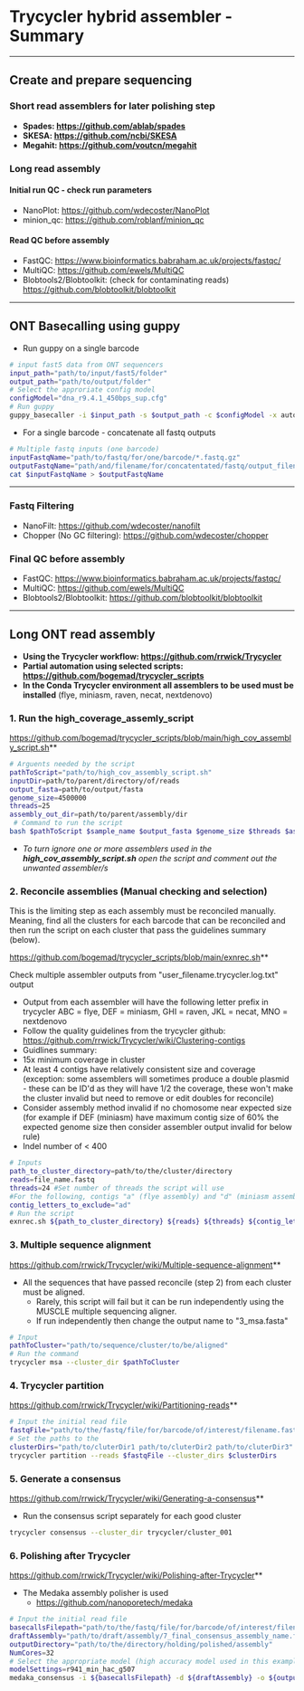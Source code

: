 # Trycycler hybrid assembler - Summary

***

## Create and prepare sequencing

### Short read assemblers for later polishing step

- **Spades: <https://github.com/ablab/spades>**
- **SKESA: <https://github.com/ncbi/SKESA>**
- **Megahit: <https://github.com/voutcn/megahit>**

### Long read assembly

#### Initial run QC - check run parameters

- NanoPlot: <https://github.com/wdecoster/NanoPlot>
- minion_qc: <https://github.com/roblanf/minion_qc>

#### Read QC before assembly

- FastQC: <https://www.bioinformatics.babraham.ac.uk/projects/fastqc/>
- MultiQC: <https://github.com/ewels/MultiQC>
- Blobtools2/Blobtoolkit: (check for contaminating reads) <https://github.com/blobtoolkit/blobtoolkit>

***

## ONT Basecalling using guppy

- Run guppy on a single barcode

```bash
# input fast5 data from ONT sequencers
input_path="path/to/input/fast5/folder"
output_path="path/to/output/folder"
# Select the approriate config model
configModel="dna_r9.4.1_450bps_sup.cfg"
# Run guppy
guppy_basecaller -i $input_path -s $output_path -c $configModel -x auto -r --trim_adapters --compress_fastq
```

- For a single barcode - concatenate all fastq outputs

```bash
# Multiple fastq inputs (one barcode)
inputFastqName="path/to/fastq/for/one/barcode/*.fastq.gz"
outputFastqName="path/and/filename/for/concatentated/fastq/output_filename.gastq.gz"
cat $inputFastqName > $outputFastqName
```

***

### Fastq Filtering

- NanoFilt: <https://github.com/wdecoster/nanofilt>
- Chopper (No GC filtering): <https://github.com/wdecoster/chopper>

### Final QC before assembly

- FastQC: <https://www.bioinformatics.babraham.ac.uk/projects/fastqc/>
- MultiQC: <https://github.com/ewels/MultiQC>
- Blobtools2/Blobtoolkit: <https://github.com/blobtoolkit/blobtoolkit>

***

## Long ONT read assembly

- **Using the Trycycler workflow: <https://github.com/rrwick/Trycycler>**
- **Partial automation using selected scripts: <https://github.com/bogemad/trycycler_scripts>**
- **In the Conda Trycycler environment all assemblers to be used must be installed**
(flye, miniasm, raven, necat, nextdenovo)

### 1. Run the high_coverage_assemly_script
<https://github.com/bogemad/trycycler_scripts/blob/main/high_cov_assembly_script.sh>**

```bash
# Arguents needed by the script
pathToScript="path/to/high_cov_assembly_script.sh"
inputDir=path/to/parent/directory/of/reads
output_fasta=path/to/output/fasta
genome_size=4500000
threads=25
assembly_out_dir=path/to/parent/assembly/dir
 # Command to run the script
bash $pathToScript $sample_name $output_fasta $genome_size $threads $assembly_out_dir
```

- *To turn ignore one or more assemblers used in the **high_cov_assembly_script.sh** open the script and comment out the unwanted assembler/s*

### 2. Reconcile assemblies (Manual checking and selection)

This is the limiting step as each assembly must be reconciled manually. Meaning, find all the clusters for each barcode that can be reconciled and then run the script on each cluster that pass the guidelines summary (below).

<https://github.com/bogemad/trycycler_scripts/blob/main/exnrec.sh>**

Check multiple assembler outputs from "user_filename.trycycler.log.txt" output

- Output from each assembler will have the following letter prefix in trycycler ABC = flye, DEF = miniasm, GHI = raven, JKL = necat, MNO = nextdenovo
- Follow the quality guidelines from the trycycler github:
<https://github.com/rrwick/Trycycler/wiki/Clustering-contigs>
- Guidlines summary:
- 15x minimum coverage in cluster
- At least 4 contigs have relatively consistent size and coverage (exception: some assemblers will sometimes produce a double plasmid - these can be ID'd as they will have 1/2 the coverage, these won't make the cluster invalid but need to remove or edit doubles for reconcile)
- Consider assembly method invalid if no chomosome near expected size (for example if DEF (miniasm) have maximum contig size of 60% the expected genome size then consider assembler output invalid for below rule)
- Indel number of < 400

```bash
# Inputs
path_to_cluster_directory=path/to/the/cluster/directory
reads=file_name.fastq
threads=24 #Set number of threads the script will use
#For the following, contigs "a" (flye assembly) and "d" (miniasm assembly) will be moved to another directory and ignored
contig_letters_to_exclude="ad"
# Run the script
exnrec.sh ${path_to_cluster_directory} ${reads} ${threads} ${contig_letters_to_exclude}
```

### 3. Multiple sequence alignment
<https://github.com/rrwick/Trycycler/wiki/Multiple-sequence-alignment>**

- All the sequences that have passed reconcile (step 2) from each cluster must be aligned.
  - Rarely, this script will fail but it can be run independently using the MUSCLE multiple sequencing aligner.
  - If run independently then change the output name to "3_msa.fasta"

```bash
# Input
pathToCluster="path/to/sequence/cluster/to/be/aligned"
# Run the command
trycycler msa --cluster_dir $pathToCluster
```

### 4. Trycycler partition
<https://github.com/rrwick/Trycycler/wiki/Partitioning-reads>**

```bash
# Input the initial read file
fastqFile="path/to/the/fastq/file/for/barcode/of/interest/filename.fastq.gz"
# Set the paths to the 
clusterDirs="path/to/cluterDir1 path/to/cluterDir2 path/to/cluterDir3"
trycycler partition --reads $fastqFile --cluster_dirs $clusterDirs
```

### 5. Generate a consensus
<https://github.com/rrwick/Trycycler/wiki/Generating-a-consensus>**

- Run the consensus script separately for each good cluster

```bash
trycycler consensus --cluster_dir trycycler/cluster_001
```

### 6. Polishing after Trycycler
<https://github.com/rrwick/Trycycler/wiki/Polishing-after-Trycycler>**

- The Medaka assembly polisher is used
  - <https://github.com/nanoporetech/medaka>

```bash
# Input the initial read file
basecallsFilepath="path/to/the/fastq/file/for/barcode/of/interest/filename.fastq.gz"
draftAssembly="path/to/draft/assembly/7_final_consensus_assembly_name.fasta"
outputDirectory="path/to/the/directory/holding/polished/assembly"
NumCores=32
# Select the appropriate model (high accuracy model used in this example)
modelSettings=r941_min_hac_g507
medaka_consensus -i ${basecallsFilepath} -d ${draftAssembly} -o ${outputDirectory} -t ${NumCores} -m ${modelSettings}
```

